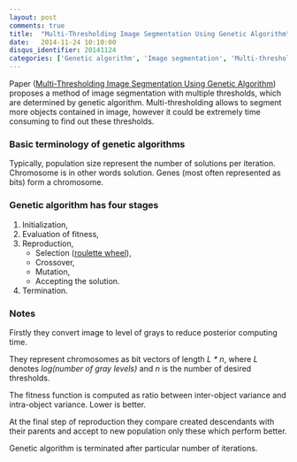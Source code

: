```yaml
---
layout: post
comments: true
title:  "Multi-Thresholding Image Segmentation Using Genetic Algorithm"
date:   2014-11-24 10:10:00
disqus_identifier: 20141124
categories: ['Genetic algorithm', 'Image segmentation', 'Multi-thresholding']
---
```


Paper ([Multi-Thresholding Image Segmentation Using Genetic Algorithm][paper-pdf]) proposes a method of image segmentation with multiple thresholds, which are determined by genetic algorithm. Multi-thresholding allows to segment more objects contained in image, however it could be extremely time consuming to find out these thresholds.

### Basic terminology of genetic algorithms

Typically, population size represent the number of solutions per iteration.
Chromosome is in other words solution.
Genes (most often represented as bits) form a chromosome.

### Genetic algorithm has four stages

1. Initialization,
2. Evaluation of fitness,
3. Reproduction,
    * Selection ([roulette wheel][roulette-wheel]),
    * Crossover,
    * Mutation,
    * Accepting the solution.
4. Termination.

### Notes

Firstly they convert image to level of grays to reduce posterior computing time.

They represent chromosomes as bit vectors of length *L * n*, where *L* denotes *log(number of gray levels)* and *n* is the number of desired thresholds.

The fitness function is computed as ratio between inter-object variance and intra-object variance. Lower is better.

At the final step of reproduction they compare created descendants with their parents and accept to new population only these which perform better.

Genetic algorithm is terminated after particular number of iterations.

[paper-pdf]: http://www.worldcomp-proceedings.com/proc/p2011/IPC8346.pdf
[roulette-wheel]: https://en.wikipedia.org/wiki/Fitness_proportionate_selection
